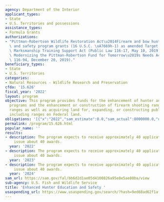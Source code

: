 ```yaml
---
agency: Department of the Interior
applicant_types:
- State
- U.S. Territories and possessions
assistance_types:
- Formula Grants
authorizations:
- "Pittman-Robertson Wildlife Restoration Act\u2014Firearm and bow hunter education\
  \ and safety program grants (16 U.S.C. \xA7669h-1) as amended Target Practice and\
  \ Marksmanship Training Support Act (Public Law 116-17, May 10, 2019), as amended\
  \ Modernizing the Pittman-Robertson Fund for Tomorrow\u2019s Needs Act (Public Law\
  \ 116-94, December 20, 2019)."
beneficiary_types:
- State
- U.S. Territories
categories:
- Natural Resources - Wildlife Research and Preservation
cfda: '15.626'
fiscal_year: '2022'
layout: program
objective: This program provides funds for the enhancement of hunter and archery education
  programs and the enhancement or construction of firearm shooting ranges and archery
  ranges as well as acquiring land for, expanding, or constructing public target ranges,
  including ranges on Federal land.
obligations: '[{"x":"2022","sam_estimate":0.0,"sam_actual":8000000.0,"usa_spending_actual":3136788.62},{"x":"2023","sam_estimate":7999997.0,"sam_actual":0.0,"usa_spending_actual":2888768.59},{"x":"2024","sam_estimate":7999997.0,"sam_actual":0.0,"usa_spending_actual":0.0}]'
permalink: /program/15.626.html
popular_name: ''
results:
- description: The program expects to receive approximately 40 applications and to
    issue about 40 awards.
  year: '2022'
- description: The program expects to receive approximately 40 applications and to
    issue about 40 awards.
  year: '2023'
- description: The program expects to receive approximately 40 applications and to
    issue about 40 awards.
  year: '2024'
sam_url: https://sam.gov/fal/bb6d2d1ae05d4100826a95e0e5ae80ba/view
sub-agency: U.S. Fish and Wildlife Service
title: 'Enhanced Hunter Education and Safety '
usaspending_url: https://www.usaspending.gov/search/?hash=9ed68ad62f1afb68bc0dd5e329a382bc
---
```

